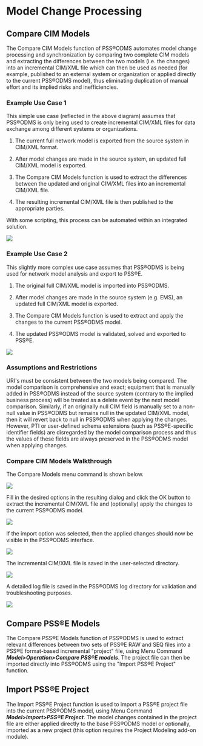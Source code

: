 # Model Change Processing

## Compare CIM Models

The Compare CIM Models function of PSS®ODMS automates model change
processing and synchronization by comparing two complete CIM models and
extracting the differences between the two models (i.e. the changes)
into an incremental CIM/XML file which can then be used as needed (for
example, published to an external system or organization or applied
directly to the current PSS®ODMS model), thus eliminating duplication of
manual effort and its implied risks and inefficiencies.

### Example Use Case 1

This simple use case (reflected in the above diagram) assumes that
PSS®ODMS is only being used to create incremental CIM/XML files for data
exchange among different systems or organizations.

1.  The current full network model is exported from the source system in
    CIM/XML format.

2.  After model changes are made in the source system, an updated full
    CIM/XML model is exported.

3.  The Compare CIM Models function is used to extract the differences
    between the updated and original CIM/XML files into an incremental
    CIM/XML file.

4.  The resulting incremental CIM/XML file is then published to the
    appropriate parties.

With some scripting, this process can be automated within an integrated
solution.

![](/images/PSSODMS_UserManual_2014-10-17114243_img_165.png)

### Example Use Case 2

This slightly more complex use case assumes that PSS®ODMS is being used
for network model analysis and export to PSS®E.

1.  The original full CIM/XML model is imported into PSS®ODMS.

2.  After model changes are made in the source system (e.g. EMS), an
    updated full CIM/XML model is exported.

3.  The Compare CIM Models function is used to extract and apply the
    changes to the current PSS®ODMS model.

4.  The updated PSS®ODMS model is validated, solved and exported to
    PSS®E.

![](/images/PSSODMS_UserManual_2014-10-17114243_img_166.png)

### Assumptions and Restrictions

URI\'s must be consistent between the two models being compared. The
model comparison is comprehensive and exact; equipment that is manually
added in PSS®ODMS instead of the source system (contrary to the implied
business process) will be treated as a delete event by the next model
comparison. Similarly, if an originally null CIM field is manually set
to a non-null value in PSS®ODMS but remains null in the updated CIM/XML
model, then it will revert back to null in PSS®ODMS when applying the
changes. However, PTI or user-defined schema extensions (such as
PSS®E-specific identifier fields) are disregarded by the model
comparison process and thus the values of these fields are always
preserved in the PSS®ODMS model when applying changes.

### Compare CIM Models Walkthrough

The Compare Models menu command is shown below.

![](/images/PSSODMS_UserManual_2014-10-17114243_img_167.png)

Fill in the desired options in the resulting dialog and click the OK
button to extract the incremental CIM/XML file and (optionally) apply
the changes to the current PSS®ODMS model.

![](/images/PSSODMS_UserManual_2014-10-17114243_img_168.png)

If the import option was selected, then the applied changes should now
be visible in the PSS®ODMS interface.

![](/images/PSSODMS_UserManual_2014-10-17114243_img_169.png)

The incremental CIM/XML file is saved in the user-selected directory.

![](/images/PSSODMS_UserManual_2014-10-17114243_img_170.png)

A detailed log file is saved in the PSS®ODMS log directory for
validation and troubleshooting purposes.

![](/images/PSSODMS_UserManual_2014-10-17114243_img_171.png)

## Compare PSS®E Models

The Compare PSS®E Models function of PSS®ODMS is used to extract
relevant differences between two sets of PSS®E RAW and SEQ files into a
PSS®E format-based incremental "project" file, using Menu Command
***Model>Operation>Compare PSS®E models***. The project file can then be
imported directly into PSS®ODMS using the "Import PSS®E Project"
function.

## Import PSS®E Project

The Import PSS®E Project function is used to import a PSS®E project file
into the current PSS®ODMS model, using Menu Command
***Model>Import>PSS®E Project***. The model changes contained in the
project file are either applied directly to the base PSS®ODMS model or
optionally, imported as a new project (this option requires the Project
Modeling add-on module).
